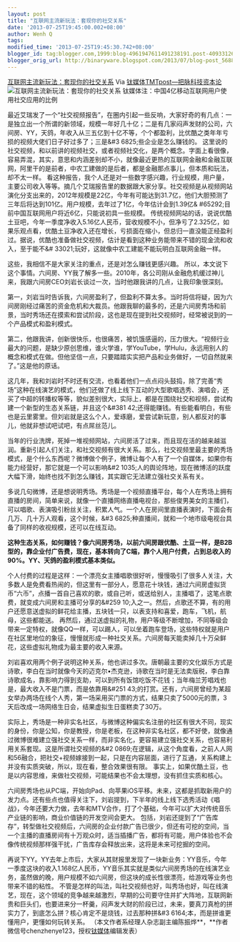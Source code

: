 ```yaml
---
layout: post
title: "互联网主流新玩法：套现你的社交关系"
date: '2013-07-25T19:45:00.002+08:00'
author: Wenh Q
tags:
modified_time: '2013-07-25T19:45:30.742+08:00'
blogger_id: tag:blogger.com,1999:blog-4961947611491238191.post-4093312648906529850
blogger_orig_url: http://binaryware.blogspot.com/2013/07/blog-post_5688.html
---
```

[互联网主流新玩法：套现你的社交关系](http://www.tmtpost.com/51270.html)
Via [钛媒体TMTpost—把脉科技资本论](http://www.tmtpost.com/)
![互联网主流新玩法：套现你的社交关系](http://www.tmtpost.com/wp-content/uploads/2013/07/137468754797.jpg "互联网主流新玩法：套现你的社交关系")
钛媒体注：中国4亿移动互联网用户使用社交应用的比例

最近艾瑞发了一个“社交视频报告”，在圈内引起一些反响，大家好奇的有几点：一是独立出一个所谓的新领域，规模一年好几十亿；二是有几家闷声发财的公司，六间房、YY，天鸽，年收入从三五亿到十亿不等，个个都盈利，比优酷之类年年亏损的视频大佬们日子好过多了；三是&#3
6825;些企业是怎么赚钱的。
这里说的社交视频，和以前讲的视频社交，或者视频社交化，是两个概念。字面上看很像，容易弄混，其实，意思和内涵差别却不小，就像最近更热的互联网金融和金融互联网，阿里干的是前者，中农工建做的是后者，都是金融那点事儿，但本质和玩法，却不太一样。
看这种报告，我个人还是对一些数字感兴趣，行业规模，用户量，主要公司收入等等。摘几个艾瑞报告里的数据跟大家分享。社交视频是从视频网站演化分支出来的，2012年规模是22亿，今年有可能达到31.7亿，他们大胆预测了三年后将达到101亿。用户规模，去年过了1亿，今年估计会到1.39亿&
#65292;目前中国互联网用户将近6亿，只能说初具一些规模。
传统视频网站的话，说说优酷土豆吧，今年一季度净收入5.16亿人民币，营收规模不小，但净亏了2.325亿，如果乐观点看，优酷土豆净收入还在增长，亏损面在缩小，但总归一直没能正经盈利过。据说，优酷也准备做社交视频，估计是看到这种业务能带来不错的现金流和收入，至于能不&#
33021;玩好，这就像中农工建能不能玩明白互联网金融一样。

这些，我相信不是大家关注的重点，还是对怎么赚钱更感兴趣。
所以，本文说下这个事情。六间房、YY我了解多一些。2010年，各公司刚从金融危机缓过神儿来，我跟六间房CEO刘岩长谈过一次，当时他跟我讲的几点，让我印象很深刻。

第一，刘岩当时告诉我，六间房盈利了，但盈利不算太多。当时将信将疑，因为六间房刚经过痛苦的资金危机和大裁员。他跟我聊的最多的，还是六间房秀场和前景，当时秀场还在摸索和尝试阶段，这也是现在提到社交视频时，经常被说到的一个产品模式和盈利模式。

第二，他跟我讲，创新很快乐，也很痛苦，被饥饿感逼的，压力很大。“视频行业最大的问题，是缺少原创思维，谁火学谁，学YouTube，学Hulu，永远用别人的概念和模式在做。但他坚信一点，只要踏踏实实把产品和业务做好，一切自然就来了。”这是他的原话。

这几年，我和刘岩时不时还有交流，也看着他们一点点闷头鼓捣，除了完善“秀场”这种在线演艺的模式，他们还做了线上线下互动的大型歌唱选秀、演唱会，还买了中超的转播权等等，貌似差别很大，实际上，都是在围绕社交和视频，尝试构建一个新型的生态关系链，并且这个&#381
42;还得能赚钱。有些能看明白，有些也是云里雾里。但刘岩就是这么个人，爱琢磨，爱尝试新玩意，别人都反对的事儿，他就非想试吧试吧，有点屌丝范儿。

当年的行业洗牌，死掉一堆视频网站，六间房活了过来，而且现在活的越来越滋润。重新引起人们关注，和社交视频有很大关系。那么，社交视频里最主要的秀场模式，是个什么东西呢？微博做个例子，微博让每个人有了一个自媒体，如果你有能力经营好，那它就是一个可以影响&#2
1035;人的舆论阵地，现在微博活的跃度大幅下滑，始终也找不到怎么赚钱，其实跟它无法建立强社交关系有关。

多说几句微博，还是想说明秀场。秀场是一个视频直播平台，每个人在秀场上拥有直播的房间，简单来说，就像一个直播网络直播电视台，那些俊男美女的主播们，可以唱歌、表演吸引粉丝关注，积累人气。一个人在房间里直播表演时，下面会有几万、几十万人观看，这个时候，&#3
6825;种直播间，就和一个地市级电视台具备了同样的收视规模，还可以在线互动。

**这种生态关系，如何赚钱？像六间房秀场，以前六间房跟优酷、土豆一样，是B2B型的，靠企业付广告费，现在，基本转向了C端，靠个人用户付费，占到总收入的90%。YY、天鸽的盈利模式基本类似。**

个人付费的过程是这样：一个漂亮女主播唱歌很好听，慢慢吸引了很多人关注，大多数人是免费看热闹的，但这里有一部分人，愿意花十块钱，通过六间房虚拟货币“六币”，点播一首自己喜欢的歌，或自己听，或送给别人，主播唱了，这笔点歌费，就变成六间房和主播可分享的&#259
10;入之一。然后，点歌还不算，有的用户还愿意送虚拟的鲜花给主播，五块钱一只，以表支持和喜爱，跑车，飞机，航母，这些都能送。
再然后，通过送虚拟的礼物，用户等级不断增加，不同等级会带来一定特权，就像QQ一样，可以踢人，可以坐着跑车登场，这些特权就是用户在社区里地位的象征，慢慢就形成一种社交关系。六间房每天能卖掉几十万朵鲜花，这些虚拟礼物成为最主要的收入来源。

刘岩喜欢用两个例子说明这种关系，他也讲过多次。唐朝最主要的文化娱乐方式是诗歌，李白在当时就像今天的迈克尔•杰克逊，诗歌在当时是无法卖版税，李白靠诗歌成名，靠影响力得到支助，可以到所有饭馆吃饭不花钱；当年梅兰芳唱戏也是，最大收入不是门票，而是依靠用&#251
43;的打赏。还有，六间房曾经为某超女举办两场在线个人秀，第一场采用买门票的方式，结果只卖了5000元的票，3天后改成一场网络生日会，结果虚拟生日蛋糕卖了30万。

实际上，秀场是一种非实名社区，与微博这种偏实名注册的社区有很大不同，现实的身份，你是公知，你是教授，你是老板，在这种非实名社区，都不好使，就像通过微博很难建立强社交关系一样，而非实名化，更容易建立强社交关系，也容易利用关系套现。这是所谓社交视频的&#2
0869;在逻辑，从这个角度看，之前人人网和56融合，把社交+视频嫁接到一起，只是在内容层面，进行了互通，关系构建上并没有实质突破，所以，现在看，整合效果很有限。
事实上，如果优酷土豆，也是以内容思维，来做社交视频，可能结果也不会太理想，没有抓住实质和核心。

六间房秀场也从PC端，开始向Pad、向苹果iOS平移。未来，这都是抓取新用户的发力点。还有些点也值得关注下，刘岩提到，下半年的线上线下选秀活动《唱战》，今年还要大力做，去年和MTV合作，打了个基础，今年可以扩大对传统音乐产业链的影响，商业价值链的开发空间会更大。
包括，刘岩还提到了“广告库存”，转型做社交视频后，六间房的企业付款广告已很少，但还有可挖的空间，当一个主播的直播房间有十万观众时，适当插播广告，都将有可能，用户体验也不会像传统视频那样强干扰，广告库存会释放出来，这将是未来可挖掘的空间。

再说下YY。YY去年上市后，大家从其财报里发现了一块新业务：YY音乐，今年一季度这块的收入1.168亿人民币，YY音乐其实就是类似六间房秀场的在线演艺业务，虽然做的晚，用户规模不如六间房，但这块的成长性很漂亮，给游戏等业务也带来不错的粘性。
不管是怎样的叫法，叫社交视频也好，叫秀场也好，叫在线演艺，现在，这个领域的竞争越来越激烈，早期的公司要守住并扩大阵地，互联网新贵和巨头们，也要进来分一杯羹，闷声发大财的阶段已过，未来，要真刀真枪的拼实力了，到底怎么拼？核心肯定不是烧钱，过去那种拼&#3
6164;本，而是拼谁更懂用户，更懂如何玩转关系。
（本文作者系经理人杂志副主编陈振烨**，**作者微信号chenzhenye123，授权[钛媒体](http://www.tmtpost.com/ "钛媒体")编辑发表）
